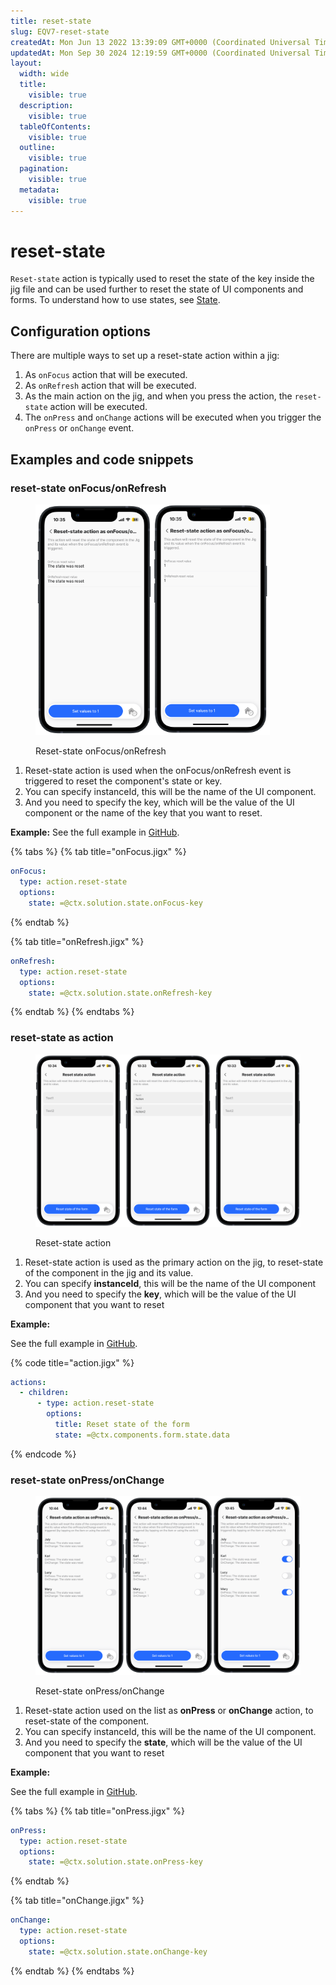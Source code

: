 ```yaml
---
title: reset-state
slug: EQV7-reset-state
createdAt: Mon Jun 13 2022 13:39:09 GMT+0000 (Coordinated Universal Time)
updatedAt: Mon Sep 30 2024 12:19:59 GMT+0000 (Coordinated Universal Time)
layout:
  width: wide
  title:
    visible: true
  description:
    visible: true
  tableOfContents:
    visible: true
  outline:
    visible: true
  pagination:
    visible: true
  metadata:
    visible: true
---
```


# reset-state

`Reset-state` action is typically used to reset the state of the key inside the jig file and can be used further to reset the state of UI components and forms. To understand how to use states, see [State](https://docs.jigx.com/building-apps-with-jigx/logic/state).

## Configuration options

There are multiple ways to set up a reset-state action within a jig:

1. As `onFocus` action that will be executed.
2. As `onRefresh` action that will be executed.
3. As the main action on the jig, and when you press the action, the `reset-state` action will be executed.
4. The `onPress` and `onChange` actions will be executed when you trigger the `onPress` or `onChange` event.

## Examples and code snippets

### reset-state onFocus/onRefresh

<figure><img src="../../.gitbook/assets/Reset-state-onFocus.PNG" alt="Reset-state onFocus/onRefresh" width="375"><figcaption><p>Reset-state onFocus/onRefresh</p></figcaption></figure>

1. Reset-state action is used when the onFocus/onRefresh event is triggered to reset the component's state or key.
2. You can specify instanceId, this will be the name of the UI component.
3. And you need to specify the key, which will be the value of the UI component or the name of the key that you want to reset.

**Example:** See the full example in [GitHub](https://github.com/jigx-com/jigx-samples/blob/main/quickstart/jigx-samples/jigs/jigx-actions/reset-state/static-data/reset-state-focus-load-refresh.jigx).

{% tabs %}
{% tab title="onFocus.jigx" %}
```yaml
onFocus:
  type: action.reset-state
  options:
    state: =@ctx.solution.state.onFocus-key
```
{% endtab %}

{% tab title="onRefresh.jigx" %}
```yaml
onRefresh:
  type: action.reset-state
  options:
    state: =@ctx.solution.state.onRefresh-key
```
{% endtab %}
{% endtabs %}

### reset-state as action

<figure><img src="../../.gitbook/assets/Reset-state-action.PNG" alt="Reset-state action" width="563"><figcaption><p>Reset-state action</p></figcaption></figure>

1. Reset-state action is used as the primary action on the jig, to reset-state of the component in the jig and its value.
2. You can specify **instanceId**, this will be the name of the UI component
3. And you need to specify the **key**, which will be the value of the UI component that you want to reset

**Example:**

See the full example in [GitHub](https://github.com/jigx-com/jigx-samples/blob/main/quickstart/jigx-samples/jigs/jigx-actions/reset-state/static-data/reset-state-action-form.jigx).

{% code title="action.jigx" %}
```yaml
actions:
  - children:
      - type: action.reset-state
        options:
          title: Reset state of the form
          state: =@ctx.components.form.state.data
```
{% endcode %}

### reset-state onPress/onChange

<figure><img src="../../.gitbook/assets/Reset-state-onPress.PNG" alt="Reset-state onPress/onChange" width="563"><figcaption><p>Reset-state onPress/onChange</p></figcaption></figure>

1. Reset-state action used on the list as **onPress** or **onChange** action, to reset-state of the component.
2. You can specify instanceId, this will be the name of the UI component.
3. And you need to specify the **state**, which will be the value of the UI component that you want to reset

**Example:**

See the full example in [GitHub](https://github.com/jigx-com/jigx-samples/blob/main/quickstart/jigx-samples/jigs/jigx-actions/reset-state/static-data/reset-state-onpress-onchange.jigx).

{% tabs %}
{% tab title="onPress.jigx" %}
```yaml
onPress:
  type: action.reset-state
  options:
    state: =@ctx.solution.state.onPress-key
```
{% endtab %}

{% tab title="onChange.jigx" %}
```yaml
onChange:
  type: action.reset-state
  options:
    state: =@ctx.solution.state.onChange-key
```
{% endtab %}
{% endtabs %}
